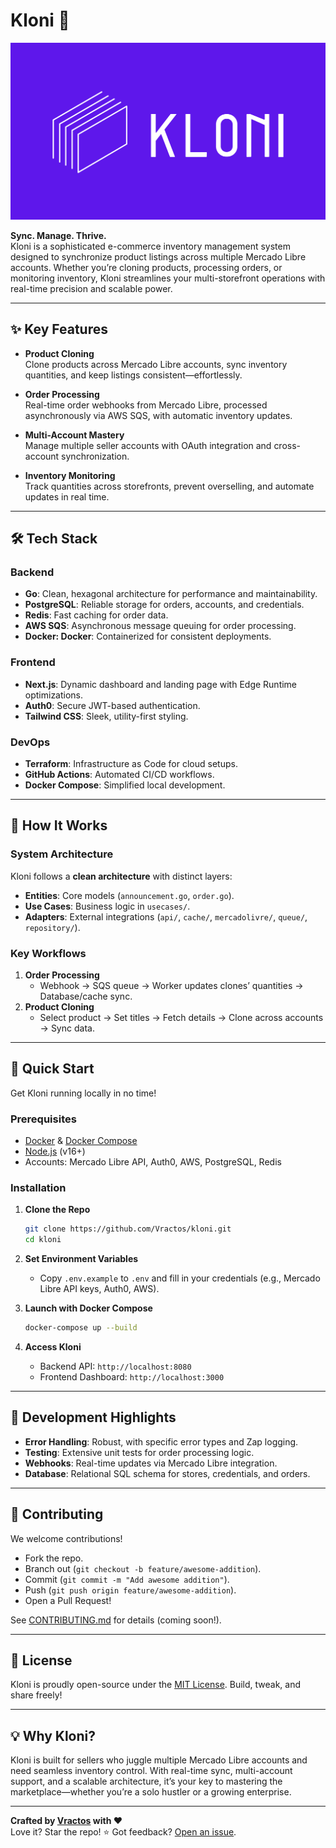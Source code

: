 # Kloni 🚀
![Kloni Banner](frontend/public/banner.svg)  

**Sync. Manage. Thrive.**  
Kloni is a sophisticated e-commerce inventory management system designed to synchronize product listings across multiple Mercado Libre accounts. Whether you’re cloning products, processing orders, or monitoring inventory, Kloni streamlines your multi-storefront operations with real-time precision and scalable power.


---

## ✨ Key Features

- **Product Cloning**  
  Clone products across Mercado Libre accounts, sync inventory quantities, and keep listings consistent—effortlessly.

- **Order Processing**  
  Real-time order webhooks from Mercado Libre, processed asynchronously via AWS SQS, with automatic inventory updates.

- **Multi-Account Mastery**  
  Manage multiple seller accounts with OAuth integration and cross-account synchronization.

- **Inventory Monitoring**  
  Track quantities across storefronts, prevent overselling, and automate updates in real time.

---

## 🛠 Tech Stack

### Backend
- **Go**: Clean, hexagonal architecture for performance and maintainability.
- **PostgreSQL**: Reliable storage for orders, accounts, and credentials.
- **Redis**: Fast caching for order data.
- **AWS SQS**: Asynchronous message queuing for order processing.
- **Docker: Docker**: Containerized for consistent deployments.

### Frontend
- **Next.js**: Dynamic dashboard and landing page with Edge Runtime optimizations.
- **Auth0**: Secure JWT-based authentication.
- **Tailwind CSS**: Sleek, utility-first styling.

### DevOps
- **Terraform**: Infrastructure as Code for cloud setups.
- **GitHub Actions**: Automated CI/CD workflows.
- **Docker Compose**: Simplified local development.

---

## 🌟 How It Works

### System Architecture
Kloni follows a **clean architecture** with distinct layers:
- **Entities**: Core models (`announcement.go`, `order.go`).
- **Use Cases**: Business logic in `usecases/`.
- **Adapters**: External integrations (`api/`, `cache/`, `mercadolivre/`, `queue/`, `repository/`).

### Key Workflows
1. **Order Processing**  
   - Webhook → SQS queue → Worker updates clones’ quantities → Database/cache sync.
2. **Product Cloning**  
   - Select product → Set titles → Fetch details → Clone across accounts → Sync data.

---

## 🚀 Quick Start

Get Kloni running locally in no time!

### Prerequisites
- [Docker](https://www.docker.com/get-started) & [Docker Compose](https://docs.docker.com/compose/)
- [Node.js](https://nodejs.org/) (v16+)
- Accounts: Mercado Libre API, Auth0, AWS, PostgreSQL, Redis

### Installation

1. **Clone the Repo**
   ```bash
   git clone https://github.com/Vractos/kloni.git
   cd kloni
   ```

2. **Set Environment Variables**
   - Copy `.env.example` to `.env` and fill in your credentials (e.g., Mercado Libre API keys, Auth0, AWS).

3. **Launch with Docker Compose**
   ```bash
   docker-compose up --build
   ```

4. **Access Kloni**
   - Backend API: `http://localhost:8080`
   - Frontend Dashboard: `http://localhost:3000`

---

## 🔧 Development Highlights

- **Error Handling**: Robust, with specific error types and Zap logging.
- **Testing**: Extensive unit tests for order processing logic.
- **Webhooks**: Real-time updates via Mercado Libre integration.
- **Database**: Relational SQL schema for stores, credentials, and orders.

---

## 🤝 Contributing

We welcome contributions!  
- Fork the repo.
- Branch out (`git checkout -b feature/awesome-addition`).
- Commit (`git commit -m "Add awesome addition"`).
- Push (`git push origin feature/awesome-addition`).
- Open a Pull Request!

See [CONTRIBUTING.md](CONTRIBUTING.md) for details (coming soon!).

---

## 📜 License

Kloni is proudly open-source under the [MIT License](LICENSE). Build, tweak, and share freely!

---

## 💡 Why Kloni?

Kloni is built for sellers who juggle multiple Mercado Libre accounts and need seamless inventory control. With real-time sync, multi-account support, and a scalable architecture, it’s your key to mastering the marketplace—whether you’re a solo hustler or a growing enterprise.

---

**Crafted by [Vractos](https://github.com/Vractos) with ❤️**  
Love it? Star the repo! ⭐ Got feedback? [Open an issue](https://github.com/Vractos/kloni/issues).